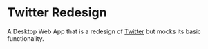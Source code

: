 # Twitter Redesign

A Desktop Web App that is a redesign of [Twitter](https://twitter.com) but mocks its basic functionality.
